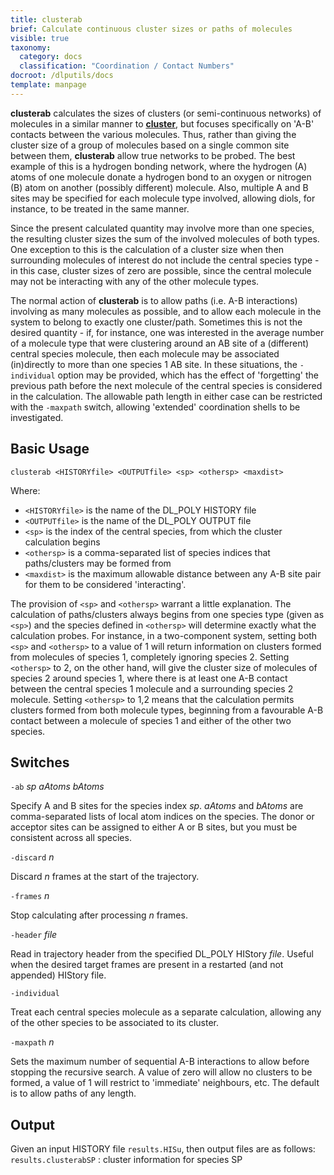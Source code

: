 ```yaml
---
title: clusterab
brief: Calculate continuous cluster sizes or paths of molecules
visible: true
taxonomy:
  category: docs
  classification: "Coordination / Contact Numbers"
docroot: /dlputils/docs
template: manpage
---
```


**clusterab** calculates the sizes of clusters (or semi-continuous networks) of molecules in a similar manner to [**cluster**](/dlputils/docs/utilities/cluster), but focuses specifically on 'A-B' contacts between the various molecules. Thus, rather than giving the cluster size of a group of molecules based on a single common site between them, **clusterab** allow true networks to be probed. The best example of this is a hydrogen bonding network, where the hydrogen (A) atoms of one molecule donate a hydrogen bond to an oxygen or nitrogen (B) atom on another (possibly different) molecule. Also, multiple A and B sites may be specified for each molecule type involved, allowing diols, for instance, to be treated in the same manner.

Since the present calculated quantity may involve more than one species, the resulting cluster sizes the sum of the involved molecules of both types. One exception to this is the calculation of a cluster size when then surrounding molecules of interest do not include the central species type - in this case, cluster sizes of zero are possible, since the central molecule may not be interacting with any of the other molecule types.

The normal action of **clusterab** is to allow paths (i.e. A-B interactions) involving as many molecules as possible, and to allow each molecule in the system to belong to exactly one cluster/path. Sometimes this is not the desired quantity - if, for instance, one was interested in the average number of a molecule type that were clustering around an AB site of a (different) central species molecule, then each molecule may be associated (in)directly to more than one species 1 AB site. In these situations, the `-individual` option may be provided, which has the effect of 'forgetting' the previous path before the next molecule of the central species is considered in the calculation. The allowable path length in either case can be restricted with the `-maxpath` switch, allowing 'extended' coordination shells to be investigated.


## Basic Usage

```
clusterab <HISTORYfile> <OUTPUTfile> <sp> <othersp> <maxdist>
```

Where:
+ `<HISTORYfile>` is the name of the DL_POLY HISTORY file
+ `<OUTPUTfile>` is the name of the DL_POLY OUTPUT file
+ `<sp>` is the index of the central species, from which the cluster calculation begins
+ `<othersp>` is a comma-separated list of species indices that paths/clusters may be formed from
+ `<maxdist>` is the maximum allowable distance between any A-B site pair for them to be considered 'interacting'.

The provision of `<sp>` and `<othersp>` warrant a little explanation. The calculation of paths/clusters always begins from one species type (given as `<sp>`) and the species defined in `<othersp>` will determine exactly what the calculation probes. For instance, in a two-component system, setting both `<sp>` and `<othersp>` to a value of 1 will return information on clusters formed from molecules of species 1, completely ignoring species 2. Setting `<othersp>` to 2, on the other hand, will give the cluster size of molecules of species 2 around species 1, where there is at least one A-B contact between the central species 1 molecule and a surrounding species 2 molecule. Setting `<othersp>` to 1,2 means that the calculation permits clusters formed from both molecule types, beginning from a favourable A-B contact between a molecule of species 1 and either of the other two species.

## Switches

`-ab` _sp_ _aAtoms_ _bAtoms_

Specify A and B sites for the species index _sp_. _aAtoms_ and _bAtoms_ are comma-separated lists of local atom indices on the species. The donor or acceptor sites can be assigned to either A or B sites, but you must be consistent across all species.

`-discard` _n_

Discard _n_ frames at the start of the trajectory.

`-frames` _n_

Stop calculating after processing _n_ frames.

`-header` _file_

Read in trajectory header from the specified DL_POLY HIStory _file_. Useful when the desired target frames are present in a restarted (and not appended) HIStory file.

`-individual`

Treat each central species molecule as a separate calculation, allowing any of the other species to be associated to its cluster.

`-maxpath` _n_

Sets the maximum number of sequential A-B interactions to allow before stopping the recursive search. A value of zero will allow no clusters to be formed, a value of 1 will restrict to 'immediate' neighbours, etc. The default is to allow paths of any length.

## Output

Given an input HISTORY file `results.HISu`, then output files are as follows:
`results.clusterabSP` : cluster information for species SP

